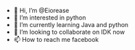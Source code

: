 - 👋 Hi, I’m @Eiorease
- 👀 I’m interested in python
- 🌱 I’m currently learning Java and python
- 💞️ I’m looking to collaborate on IDK now
- 📫 How to reach me facebook

<!---
Eiorease/Eiorease is a ✨ special ✨ repository because its `README.md` (this file) appears on your GitHub profile.
You can click the Preview link to take a look at your changes.
--->
